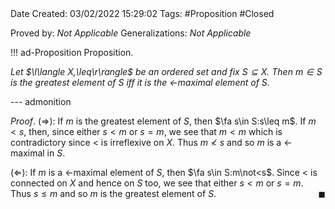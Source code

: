 <br />
<br />

Date Created: 03/02/2022 15:29:02
Tags: #Proposition #Closed 

Proved by: _Not Applicable_
Generalizations: _Not Applicable_

!!! ad-Proposition Proposition.

_Let $\l\langle X,\leq\r\rangle$ be an ordered set and fix $S\subseteq X$. Then $m\in S$ is the greatest element of $S$ iff it is the $<$-maximal element of $S$._

--- admonition

_Proof_. ($\Rightarrow$): If $m$ is the greatest element of $S$, then $\fa s\in S:s\leq m$. If $m<s$, then, since either $s<m$ or $s=m$, we see that $m<m$ which is contradictory since $<$ is irreflexive on $X$. Thus $m\not<s$ and so $m$ is a $<$-maximal in $S$.

($\Leftarrow$): If $m$ is a $<$-maximal element of $S$, then $\fa s\in S:m\not<s$. Since $<$ is connected on $X$ and hence on $S$ too, we see that either $s<m$ or $s=m$. Thus $s\leq m$ and so $m$ is the greatest element of $S$.<span style="float:right;">$\blacksquare$</span>
